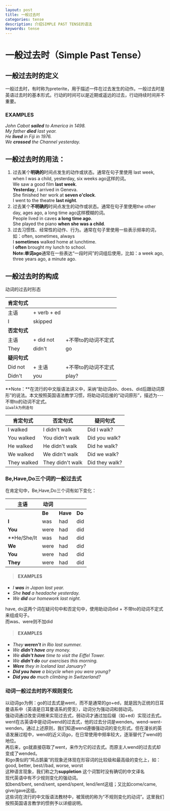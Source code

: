 ```yaml
---
layout: post
title: 一般过去时
categories: tense
description: 介绍SIMPLE PAST TENSE的语法
keywords: tense
---
```


# 一般过去时（Simple Past Tense）
## 一般过去时的定义
一般过去时，有时称为preterite，用于描述一件在过去发生的动作。一般过去时是英语过去时的基本形式。行动的时间可以是近期或遥远的过去，行动持续时间并不重要。  
### EXAMPLES
*John Cabot **sailed** to America in 1498.*  
*My father **died** last year.*  
*He **lived** in Fiji in 1976.*  
*We **crossed** the Channel yesterday.*  
## 一般过去时的用法：  
1. 过去某个**明确的**时间点发生的动作或状态。通常在句子里使用 last week, when I was a child, yesterday, six weeks ago这样的词。  
We saw a good film **last week**.  
**Yesterday**, I arrived in Geneva.  
She finished her work at **seven o'clock**.  
I went to the theatre **last night**.  
2. 过去某个**不明确的**时间点发生的动作或状态。通常在句子里使用the other day, ages ago, a long time ago这样模糊的词。  
People lived in caves **a long time ago**.  
She played the piano **when she was a child**.  
3. 过去习惯性、经常性的动作、行为。通常在句子里使用一些表示频率的词，如：often, sometimes, always  
I **sometimes** walked home at lunchtime.  
I **often** brought my lunch to school.  
**Note:**单词**ago**通常在一些表达“一段时间”的词组后使用，比如：a week ago, three years ago, a minute ago.  
## 一般过去时的构成
动词的过去时形态  

|**肯定句式**   |               |                |
|---------------|---------------|----------------|
|主语           |+ verb + ed    |                |
|I              |skipped        |                |
|**否定句式**   |               |                |
|主语           |+ did not      |+不带to的动词不定式|
|They           |didn't         |go              |
|**疑问句式**   |               |                |
|Did not        |+ 主语         |+不带to的动词不定式|
|Didn't         |you            |play?           |

**Note：**在流行的中文版语法讲义中，采纳“助动词do、does、did后跟动词原形”的说法。本文按照英国语法教学习惯，将助动词后接的“动词原形”，描述为---不带to的动词不定式。  
`以walk为例造句`

|**肯定句式**|**否定句式**    |**疑问句式**  |
|------------|----------------|--------------|
|I walked    |I didn't walk   |Did I walk?   |
|You walked  |You didn't walk |Did you walk? |
|He walked   |He didn't walk  |Did he walk?  |
|We walked   |We didn't walk  |Did we walk?  |
|They walked |They didn't walk|Did they walk?|

### Be,Have,Do三个词的一般过去式
在肯定句中，Be,Have,Do三个词有如下变化：  

|**主语**  |**动词**  |          |      |
|----------|----------|----------|------|
|          |**Be**    |**Have**  |**Do**|
|**I**     |was       |had       |did   |
|**You**   |were      |had       |did   |
|**He/She/It|was      |had       |did   |
|**We**    |were      |had       |did   |
|**You**   |were      |had       |did   |
|**They**  |were      |had       |did   |

>#### EXAMPLES
* *I **was** in Japan last year.*    
* *She **had** a headache yesterday.*  
* *We **did** our homework last night.*  
>

have, do这两个词在疑问句中和否定句中，使用助动词did + 不带to的动词不定式来组成句子。  
而was、were则不加did  

>#### EXAMPLES
* *They **weren't** in Rio last summer.*  
* *We **didn't have** any money.*  
* *We **didn't have** time to visit the Eiffel Tower.*  
* *We **didn't do** our exercises this morning.*  
* ***Were** they in Iceland last January?*  
* ***Did you have** a bicycle when you were young?*  
* ***Did you do** much climbing in Switzerland?*  
>

### 动词一般过去时的不规则变化
以动词go为例：go的过去式是went，而不是通常的go+ed，就是因为正统的日耳曼语系中（英语是日耳曼语系的旁支），动词分为强动词和弱动词。  
强动词通过改变词根来实现过去式，弱动词才通过加后缀（如+ed）实现过去式。  
went在古英语中是动词wend的过去式，他的过去分词是wenden。wend-went-wenden。通过上述原则，我们知道wend遵循强动词的变化形式。但在漫长的英语发展过程中，wend的近义词go，在日常使用中频率较大，逐渐替代了wend的地位。  
再后来，go就直接窃取了went，来作为它的过去式。而原主人wend的过去式却变成了wended。  
和go类似的“鸠占鹊巢”的现象还体现在形容词的比较级和最高级的变化上，如：good, better, best//bad, worse, worst  
这种语言现象，我们称之为**suppletion**  这个词暂时没有确切的中文译名  
现代英语中有不少规则变化的强动词。  
如bend/bent, send/sent, spend/spent, lend/lent这组；又比如come/came, give/gave这组。  
这些词在流行的中文版语法教材中，被笼统的称为“不规则变化的动词”。这里我们按照英国语言教学的惯例予以详细说明。
